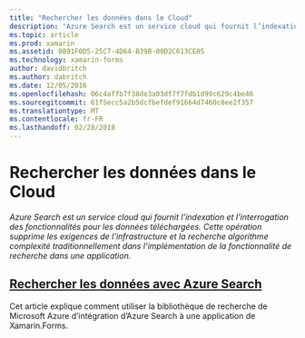 ```yaml
---
title: "Rechercher les données dans le Cloud"
description: "Azure Search est un service cloud qui fournit l’indexation et l’interrogation des fonctionnalités pour les données téléchargées. Cette opération supprime les exigences de l’infrastructure et la recherche algorithme complexité traditionnellement dans l’implémentation de la fonctionnalité de recherche dans une application."
ms.topic: article
ms.prod: xamarin
ms.assetid: 0891F0D5-25C7-4D64-B39B-00D2C613CE05
ms.technology: xamarin-forms
author: davidbritch
ms.author: dabritch
ms.date: 12/05/2016
ms.openlocfilehash: 06c4affb7f38de3a03df7f7fdb1d99c629c4be46
ms.sourcegitcommit: 61f5ecc5a2b5dcfbefdef91664d7460c0ee2f357
ms.translationtype: MT
ms.contentlocale: fr-FR
ms.lasthandoff: 02/28/2018
---
```

# <a name="searching-data-in-the-cloud"></a>Rechercher les données dans le Cloud

_Azure Search est un service cloud qui fournit l’indexation et l’interrogation des fonctionnalités pour les données téléchargées. Cette opération supprime les exigences de l’infrastructure et la recherche algorithme complexité traditionnellement dans l’implémentation de la fonctionnalité de recherche dans une application._

## <a name="searching-data-with-azure-searchazure-searchmd"></a>[Rechercher les données avec Azure Search](azure-search.md)

Cet article explique comment utiliser la bibliothèque de recherche de Microsoft Azure d’intégration d’Azure Search à une application de Xamarin.Forms.

